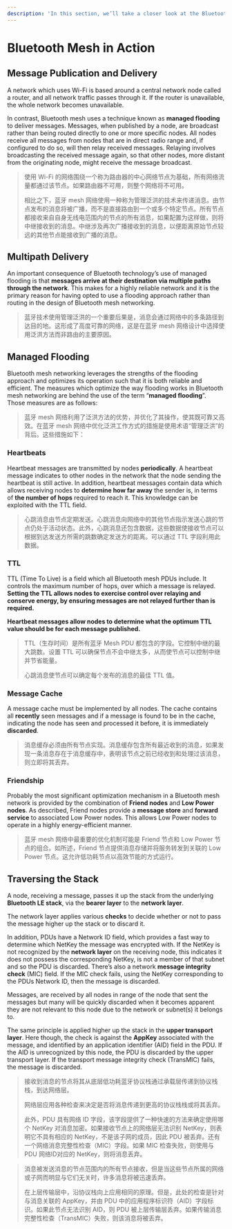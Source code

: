 ```yaml
---
description: 'In this section, we’ll take a closer look at the Bluetooth mesh working.'
---
```


# Bluetooth Mesh in Action

## Message Publication and Delivery 

A network which uses Wi-Fi is based around a central network node called a router, and all network traffic passes through it. If the router is unavailable, the whole network becomes unavailable. 

In contrast, Bluetooth mesh uses a technique known as **managed flooding** to deliver messages. Messages, when published by a node, are broadcast rather than being routed directly to one or more specific nodes. All nodes receive all messages from nodes that are in direct radio range and, if configured to do so, will then relay received messages. Relaying involves broadcasting the received message again, so that other nodes, more distant from the originating node, might receive the message broadcast. 

> 使用 Wi-Fi 的网络围绕一个称为路由器的中心网络节点为基础，所有网络流量都通过该节点。如果路由器不可用，则整个网络将不可用。
>
> 相比之下，蓝牙 mesh 网络使用一种称为管理泛洪的技术来传递消息。由节点发布的消息将被广播，而不是直接路由到一个或多个特定节点。所有节点都接收来自自身无线电范围内的节点的所有消息，如果配置为这样做，则将中继接收到的消息。中继涉及再次广播接收到的消息，以便距离原始节点较远的其他节点能接收到广播的消息。

## Multipath Delivery 

An important consequence of Bluetooth technology’s use of managed flooding is that **messages arrive at their destination via multiple paths through the network**. This makes for a highly reliable network and it is the primary reason for having opted to use a flooding approach rather than routing in the design of Bluetooth mesh networking.

> 蓝牙技术使用管理泛洪的一个重要后果是，消息会通过网络中的多条路径到达目的地。这形成了高度可靠的网络，这是在蓝牙 mesh 网络设计中选择使用泛洪方法而非路由的主要原因。

## Managed Flooding 

Bluetooth mesh networking leverages the strengths of the flooding approach and optimizes its operation such that it is both reliable and efficient. The measures which optimize the way flooding works in Bluetooth mesh networking are behind the use of the term “**managed flooding**”. Those measures are as follows: 

> 蓝牙 mesh 网络利用了泛洪方法的优势，并优化了其操作，使其既可靠又高效。在蓝牙 mesh 网络中优化泛洪工作方式的措施是使用术语“管理泛洪”的背后。这些措施如下：

### Heartbeats 

Heartbeat messages are transmitted by nodes **periodically**. A heartbeat message indicates to other nodes in the network that the node sending the heartbeat is still active. In addition, heartbeat messages contain data which allows receiving nodes to **determine how far away** the sender is, in terms of **the number of hops** required to reach it. This knowledge can be exploited with the TTL field. 

> 心跳消息由节点定期发送。心跳消息向网络中的其他节点指示发送心跳的节点仍处于活动状态。此外，心跳消息还包含数据，这些数据使接收节点可以根据到达发送方所需的跳数确定发送方的距离。可以通过 TTL 字段利用此数据。

### TTL 

TTL \(Time To Live\) is a field which all Bluetooth mesh PDUs include. It controls the maximum number of hops, over which a message is relayed. **Setting the TTL allows nodes to exercise control over relaying and conserve energy, by ensuring messages are not relayed further than is required.** 

**Heartbeat messages allow nodes to determine what the optimum TTL value should be for each message published.** 

> TTL（生存时间）是所有蓝牙 Mesh PDU 都包含的字段。它控制中继的最大跳数。设置 TTL 可以确保节点不会中继太多，从而使节点可以控制中继并节省能量。
>
> 心跳消息使节点可以确定每个发布的消息的最佳 TTL 值。

### Message Cache 

A message cache must be implemented by all nodes. The cache contains all **recently** seen messages and if a message is found to be in the cache, indicating the node has seen and processed it before, it is immediately **discarded**. 

> 消息缓存必须由所有节点实现。消息缓存包含所有最近收到的消息，如果发现一条消息存在于消息缓存中，表明该节点之前已经收到和处理过该消息，则立即将其丢弃。

### Friendship 

Probably the most significant optimization mechanism in a Bluetooth mesh network is provided by the combination of **Friend nodes** and **Low Power nodes**. As described, Friend nodes provide a **message store** and **forward service** to associated Low Power nodes. This allows Low Power nodes to operate in a highly energy-efficient manner. 

> 蓝牙 mesh 网络中最重要的优化机制可能是 Friend 节点和 Low Power 节点的组合。如所述，Friend 节点提供消息存储并将服务转发到关联的 Low Power 节点。这允许低功耗节点以高效节能的方式运行。

## Traversing the Stack 

A node, receiving a message, passes it up the stack from the underlying **Bluetooth LE stack**, via the **bearer layer** to the **network layer**. 

The network layer applies various **checks** to decide whether or not to pass the message higher up the stack or to discard it.

In addition, PDUs have a Network ID field, which provides a fast way to determine which NetKey the message was encrypted with. If the NetKey is not recognized by the **network layer** on the receiving node, this indicates it does not possess the corresponding NetKey, is not a member of that subnet and so the PDU is discarded. There’s also a network **message integrity check** \(MIC\) field. If the MIC check fails, using the NetKey corresponding to the PDUs Network ID, then the message is discarded.

Messages, are received by all nodes in range of the node that sent the messages but many will be quickly discarded when it becomes apparent they are not relevant to this node due to the network or subnet\(s\) it belongs to.

The same principle is applied higher up the stack in the **upper transport layer**. Here though, the check is against the **AppKey** associated with the message, and identified by an application identifier \(AID\) field in the PDU. If the AID is unrecognized by this node, the PDU is discarded by the upper transport layer. If the transport message integrity check \(TransMIC\) fails, the message is discarded.

> 接收到消息的节点将其从底层低功耗蓝牙协议栈通过承载层传递到协议栈栈，到达网络层。
>
> 网络层应用各种检查来决定是否将消息传递到更高的协议栈栈或将其丢弃。
>
> 此外，PDU 具有网络 ID 字段，该字段提供了一种快速的方法来确定使用哪个 NetKey 对消息加密。如果接收节点上的网络层无法识别 NetKey，则表明它不具有相应的 NetKey，不是该子网的成员，因此 PDU 被丢弃。还有一个网络消息完整性检查（MIC）字段。如果 MIC 检查失败，则使用与 PDU 网络ID对应的 NetKey，则将消息丢弃。

> 消息被发送消息的节点范围内的所有节点接收，但是当这些节点所属的网络或子网而明显与它们无关时，许多消息将被迅速丢弃。
>
> 在上层传输层中，沿协议栈向上应用相同的原理。但是，此处的检查是针对与消息关联的 AppKey，并由 PDU 中的应用程序标识符（AID）字段标识。如果此节点无法识别 AID，则 PDU 被上层传输层丢弃。如果传输消息完整性检查（TransMIC）失败，则该消息将被丢弃。

